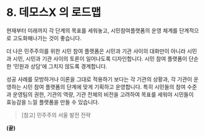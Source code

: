 # 8. 데모스X 의 로드맵

현재부터 미래까지 각 단계의 목표를 세워놓고, 시민참여플랫폼의 운영 체계를 단계적으로 고도화해나가는 것이 좋습니다.

더 나은 민주주의를 위한 시민 참여 플랫폼은 시민과 기관 사이의 대화만이 아니라 시민과 시민, 시민과 기관 사이의 토론이 일어나도록 디자인합니다. 시민 참여 플랫폼이 단순한 ‘민원과 상담'에 그치지 않도록 경계합니다.

성공 사례를 모방하거나 이론을 그대로 적용하기 보다는 각 기관의 상황과, 각 기관이 운영하는 시민 참여 플랫폼의 단계에 맞게 기획하고 운영합니다. 특히 시민들의 참여 수준과 운영팀의 권한, 기관의 역량, 기관 전체의 비전을 고려하여 목표를 세워야 시민들이 효능감을 느낄 플랫폼을 만들 수 있습니다.

> [참고] 민주주의 서울 발전 전략

**(끝)**
